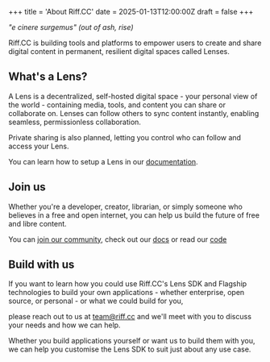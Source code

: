 +++
title = 'About Riff.CC'
date = 2025-01-13T12:00:00Z
draft = false
+++

*"e cinere surgemus" (out of ash, rise)*

Riff.CC is building tools and platforms to empower users to create and share digital content in permanent, resilient digital spaces called Lenses.

## What's a Lens?
A Lens is a decentralized, self-hosted digital space - your personal view of the world - containing media, tools, and content you can share or collaborate on. Lenses can follow others to sync content instantly, enabling seamless, permissionless collaboration.

Private sharing is also planned, letting you control who can follow and access your Lens.

You can learn how to setup a Lens in our [documentation](/docs).

## Join us

Whether you're a developer, creator, librarian, or simply someone who believes in a free and open internet, you can help us build the future of free and libre content.

You can [join our community](https://discord.gg/cvYgQSfCrQ), check out our [docs](/docs) or read our [code](https://github.com/riffcc)

## Build with us
<p>If you want to learn how you could use Riff.CC's Lens SDK and Flagship technologies to build your own
applications - whether enterprise, open source, or personal - or what we could build for you,</p>

please reach out to us at [team@riff.cc](mailto:team@riff.cc) and we'll meet with you to discuss your needs and how we can help.

Whether you build applications yourself or want us to build them with you, we can help you customise the Lens SDK to suit just about any use case.